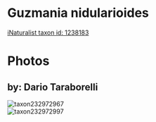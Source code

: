 
Guzmania nidularioides
======================
  
[iNaturalist taxon id: 1238183](https://www.inaturalist.org/taxa/1238183)
# Photos

## by: Dario Taraborelli
  
![taxon232972967](https://inaturalist-open-data.s3.amazonaws.com/photos/249695519/medium.jpg)  
![taxon232972997](https://inaturalist-open-data.s3.amazonaws.com/photos/249695557/medium.jpg)